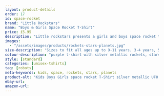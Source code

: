 ```yaml
---
layout: product-details
order: 17
id: space-rocket
brand: "Little Rockstars"
name: "Boys & Girls Space Rocket T-Shirt"
price: £5.95
description: "Little rockstars presents a girls and boys space rocket t-shirt, in a shiny silver metallic with stars, planets, and UFO's. A perfect present for your little space fans."
images:
  - "/assets/images/products/rockets-stars-planets.jpg"
size-description: "Sizes to fit all ages up to 9-11 years. 3-4 years, 5-6 years, 7-8 years and 9-11 years"
colour-description: "purple t-shirt with silver metallic rockets, stars, and planets."
style: [standard]
categories: [unisex-tshirts]
tag: [robots]
meta-keywords: kids, space, rockets, stars, planets
product-alt: "Kids Boys Girls space rocket T-Shirt silver metallic UFO planets stars SciFi Tee"
ebay-url:
amazon-url:
---
```

